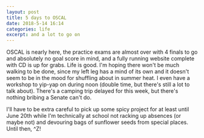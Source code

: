 ```yaml
---
layout: post
title: 5 days to OSCAL
date: 2018-5-14 16:14
categories: life
excerpt: and a lot to go on
---
```


OSCAL is nearly here, the practice exams are almost over with 4 finals to go
and absolutely no goal score in mind, and a fully running website complete with
CD is up for grabs. Life is good. I'm hoping there won't be much walking to be
done, since my left leg has a mind of its own and it doesn't seem to be in the
mood for shuffling about in summer heat. I even have a workshop to yip-yap on
during noon (double time, but there's still a lot to talk about). There's
a camping trip delayed for this week, but there's nothing bribing a Senate
can't do.

I'll have to be extra careful to pick up some spicy project for at least until
June 20th while I'm technically at school not racking up absences (or maybe
not) and devouring bags of sunflower seeds from special places. Until then, ^Z!
